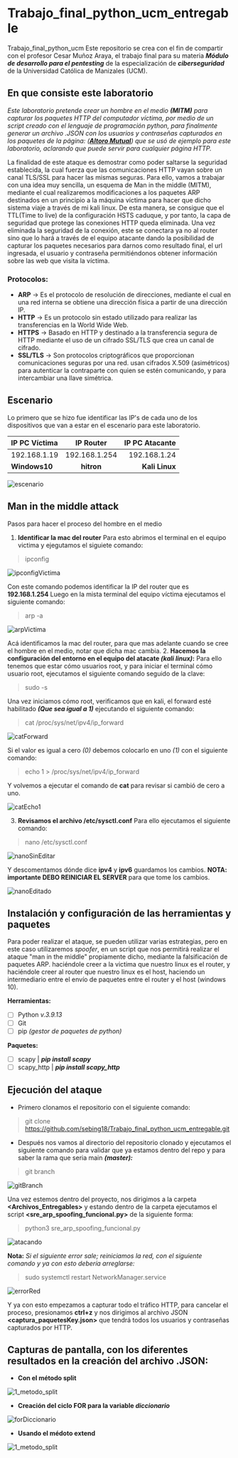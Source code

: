 # Trabajo_final_python_ucm_entregable

Trabajo_final_python_ucm Este repositorio se crea con el fin de compartir con el profesor Cesar Muñoz Araya, el trabajo final para su materia ***Módulo de desarrollo para el pentesting*** de la especialización de ***ciberseguridad*** de la Universidad Católica de Manizales (UCM).

## En que consiste este laboratorio

*Este laboratorio pretende crear un hombre en el medio **(MITM)** para capturar los paquetes HTTP del computador víctima, por medio de un script creado con el lenguaje de programación python, para finalmente  generar un archivo .JSON con los usuarios y contraseñas capturados en los paquetes de la página: ([**Altoro Mutual**](http://altoromutual.com/login.jsp)) que se usó de ejemplo para este laboratorio, aclarando que puede servir para cualquier página HTTP.*

La finalidad de este ataque es demostrar como poder saltarse la seguridad establecida, la cual fuerza que las comunicaciones HTTP vayan sobre un canal TLS/SSL para hacer las mismas seguras. Para ello, vamos a trabajar con una idea muy sencilla, un esquema de Man in the middle (MITM), mediante el cual realizaremos modificaciones a los paquetes ARP destinados en un principio a la máquina víctima para hacer que dicho sistema viaje a través de mi kali linux. De esta manera, se consigue que el TTL(Time to live) de la configuración HSTS caduque, y por tanto, la capa de seguridad que protege las conexiones HTTP queda eliminada. Una vez eliminada la seguridad de la conexión, este se conectara ya no al router sino que lo hará a través de el equipo atacante dando la posibilidad de capturar los paquetes necesarios para darnos como resultado final, el url ingresada, el usuario y contraseña permitiéndonos obtener información sobre las web que visita la víctima.

### Protocolos:

- **ARP** -> Es el protocolo de resolución de direcciones, mediante el cual en una red interna se obtiene una dirección física a partir de una dirección IP.
- **HTTP** ->  Es un protocolo sin estado utilizado para realizar las transferencias en la World Wide Web.
- **HTTPS** -> Basado en HTTP y destinado a la transferencia segura de HTTP mediante el uso de un cifrado SSL/TLS que crea un canal de cifrado.
- **SSL/TLS** -> Son protocolos criptográficos que proporcionan comunicaciones seguras por una red. usan cifrados X.509 (asimétricos) para autenticar la contraparte con quien se estén comunicando, y para intercambiar una llave simétrica.

## Escenario
Lo primero que se hizo fue identificar las IP's de cada uno de los dispositivos que van a estar en el escenario para este laboratorio.

| IP PC Víctima | IP Router | IP PC Atacante |
| :-------- | :-------: | --------: |
| 192.168.1.19 | 192.168.1.254 | 192.168.1.24 |
| **Windows10** | **hitron** | **Kali Linux** |

![escenario](./Captutas_de_Pantalla_Evidencias/escenario.jpg)

## Man in the middle attack
Pasos para hacer el proceso del hombre en el medio
 1. **Identificar la mac del router**
 Para esto abrimos el terminal en el equipo victima y ejegutamos el siguiete comando: 
> ipconfig

![ipconfigVictima](./Captutas_de_Pantalla_Evidencias/ipconfigVictima.jpeg)

Con este comando podemos identificar la IP del router que es **192.168.1.254**
Luego en la mista terminal del equipo víctima ejecutamos el siguiente comando:

> arp -a

![arpVictima](./Captutas_de_Pantalla_Evidencias/arpVictima.jpeg)

Acá identificamos la mac del router, para que mas adelante cuando se cree el hombre en el medio, notar que dicha mac cambia.
 2. **Hacemos la configuración del entorno en el equipo del atacate *(kali linux)*:**
 Para ello tenemos que estar cómo usuarios root, y para iniciar el terminal cómo usuario root, ejecutamos el siguiente comando seguido de la clave:
 
> sudo -s

Una vez iniciamos cómo root, verificamos que en kali, el forward esté habilitado ***(Que sea igual a 1)*** ejecutando el siguiente comando:

> cat /proc/sys/net/ipv4/ip_forward

![catForward](./Captutas_de_Pantalla_Evidencias/catForward.jpeg)

Si el valor es igual a cero *(0)* debemos colocarlo en uno *(1)* con el siguiente comando:

> echo 1 > /proc/sys/net/ipv4/ip_forward

Y volvemos a ejecutar el comando de **cat** para revisar si cambió de cero a uno.

![catEcho1](./Captutas_de_Pantalla_Evidencias/catEcho1.jpeg)

 3. **Revisamos el archivo /etc/sysctl.conf**
 Para ello ejecutamos el siguiente comando:
> nano /etc/sysctl.conf

![nanoSinEditar](./Captutas_de_Pantalla_Evidencias/nanoSinEditar.jpeg)

Y descomentamos dónde dice **ipv4** y **ipv6** guardamos los cambios.
**NOTA: importante DEBO REINICIAR EL SERVER** para que tome los cambios.

![nanoEditado](./Captutas_de_Pantalla_Evidencias/nanoEditado.jpeg)

## Instalación y configuración de las herramientas y paquetes

Para poder realizar el ataque, se pueden utilizar varias estrategias, pero en este caso utilizaremos _spoofer_, en un script que nos permitirá realizar el ataque "man in the middle" propiamente dicho, mediante la falsificación de paquetes ARP. haciéndole creer a la victima que nuestro linux es el router, y haciéndole creer al router que nuestro linux es el host, haciendo un intermediario entre el envío de paquetes entre el router y el host (windows 10).

**Herramientas:**
 - [ ] Python *v.3.9.13*
 - [ ] Git
 - [ ] pip *(gestor de paquetes de python)*

**Paquetes:**
 - [ ] scapy | ***pip install scapy***
 - [ ] scapy_http | ***pip install scapy_http***

## Ejecución del ataque

 - Primero clonamos el repositorio con el siguiente comando:

> git clone https://github.com/sebing18/Trabajo_final_python_ucm_entregable.git

 - Después nos vamos al directorio del repositorio clonado y ejecutamos el siguiente comando para validar que ya estamos dentro del repo y para saber la rama que seria main ***(master):***
 
> git branch

![gitBranch](./Captutas_de_Pantalla_Evidencias/gitBranch.jpeg)

Una vez estemos dentro del proyecto, nos dirigimos a la carpeta **<Archivos_Entregables>** y estando dentro de la carpeta ejecutamos el script  **<sre_arp_spoofing_funcional.py>** de la siguiente forma:
> python3 sre_arp_spoofing_funcional.py

![atacando](./Captutas_de_Pantalla_Evidencias/atacando.jpeg)

**Nota:** *Si el siguiente error sale; reiniciamos la red, con el siguiente comando y ya con esto debería arreglarse:*
> sudo systemctl restart NetworkManager.service

![errorRed](./Captutas_de_Pantalla_Evidencias/errorRed.jpeg)

Y ya con esto empezamos a capturar todo el tráfico HTTP, para cancelar el proceso, presionamos **ctrl+z** y nos dirigimos al archivo JSON **<captura_paquetesKey.json>** que tendrá todos los usuarios y contraseñas capturados por HTTP.

## Capturas de pantalla, con los diferentes resultados en la creación del archivo .JSON:

 - **Con el método split**
 
![1_metodo_split](./Captutas_de_Pantalla_Evidencias/1_metodo_split.jpeg)

 - **Creación del ciclo FOR para la variable *diccionario***
 
![forDiccionario](./Captutas_de_Pantalla_Evidencias/2_ciclo_for_variable_diccionario.jpeg) 

- **Usando el médoto extend**

![1_metodo_split](./Captutas_de_Pantalla_Evidencias/3_metodo_extend.jpg)
